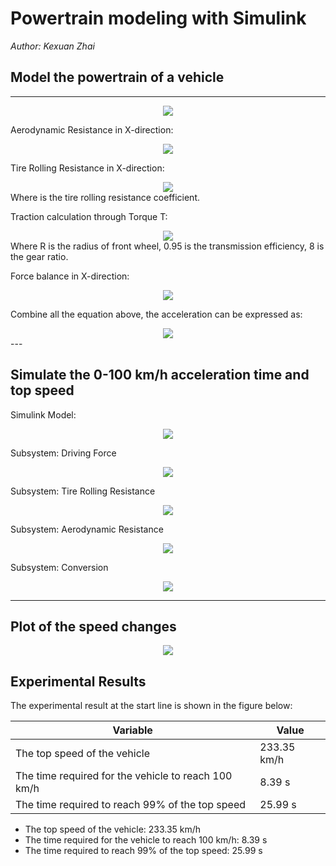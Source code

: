 # Powertrain modeling with Simulink

*Author: Kexuan Zhai*

## Model the powertrain of a vehicle
---

<div align=center><img src="https://github.com/ZhaiKexuan/Automotive-System-Integration/blob/master/powertrain-modeling/images/Picture1.png"/></div>

Aerodynamic Resistance in X-direction:
<div align=center><img src="https://github.com/ZhaiKexuan/Automotive-System-Integration/blob/master/powertrain-modeling/images/Picture1.png"/></div>

Tire Rolling Resistance in X-direction:
<div align=center><img src="https://github.com/ZhaiKexuan/Automotive-System-Integration/blob/master/powertrain-modeling/images/Picture1.png"/></div>
Where  is the tire rolling resistance coefficient.

Traction calculation through Torque T:
<div align=center><img src="https://github.com/ZhaiKexuan/Automotive-System-Integration/blob/master/powertrain-modeling/images/Picture1.png"/></div>
Where R is the radius of front wheel, 0.95 is the transmission efficiency, 8 is the gear ratio.

Force balance in X-direction:
<div align=center><img src="https://github.com/ZhaiKexuan/Automotive-System-Integration/blob/master/powertrain-modeling/images/Picture1.png"/></div>

Combine all the equation above, the acceleration can be expressed as:
<div align=center><img src="https://github.com/ZhaiKexuan/Automotive-System-Integration/blob/master/powertrain-modeling/images/Picture1.png"/></div>
---

## Simulate the 0-100 km/h acceleration time and top speed

Simulink Model:
<div align=center><img src="https://github.com/ZhaiKexuan/Automotive-System-Integration/blob/master/powertrain-modeling/images/Picture1.png"/></div>

Subsystem: Driving Force
<div align=center><img src="https://github.com/ZhaiKexuan/Automotive-System-Integration/blob/master/powertrain-modeling/images/Picture1.png"/></div>

Subsystem: Tire Rolling Resistance
<div align=center><img src="https://github.com/ZhaiKexuan/Automotive-System-Integration/blob/master/powertrain-modeling/images/Picture1.png"/></div>

Subsystem: Aerodynamic Resistance
<div align=center><img src="https://github.com/ZhaiKexuan/Automotive-System-Integration/blob/master/powertrain-modeling/images/Picture1.png"/></div>

Subsystem: Conversion
<div align=center><img src="https://github.com/ZhaiKexuan/Automotive-System-Integration/blob/master/powertrain-modeling/images/Picture1.png"/></div>

---

## Plot of the speed changes

<div align=center><img src="https://github.com/ZhaiKexuan/Automotive-System-Integration/blob/master/powertrain-modeling/images/Picture1.png"/></div>



## Experimental Results

The experimental result at the start line is shown in the figure below:

| Variable  | Value |
| ------------ | ----------- |
|     The top speed of the vehicle    |     233.35 km/h     |
|     The time required for the vehicle to reach 100 km/h     |     8.39 s    |
|     The time required to reach 99% of the top speed     |     25.99 s     |

- The top speed of the vehicle: 233.35 km/h
- The time required for the vehicle to reach 100 km/h: 8.39 s
- The time required to reach 99% of the top speed: 25.99 s











